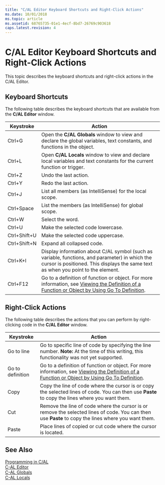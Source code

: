 ```yaml
---
title: "C/AL Editor Keyboard Shortcuts and Right-Click Actions"
ms.date: 10/01/2018
ms.topic: article
ms.assetid: 68765735-01e1-4ecf-8bd7-26769c903618
caps.latest.revision: 4
---
```

# C/AL Editor Keyboard Shortcuts and Right-Click Actions
This topic describes the keyboard shortcuts and right-click actions in the C/AL Editor.  

## Keyboard Shortcuts  
 The following table describes the keyboard shortcuts that are available from the **C/AL Editor** window.  

|Keystroke|Action|  
|---------------|------------|  
|Ctrl+G|Open the **C/AL Globals** window to view and declare the global variables, text constants, and functions in the object.|  
|Ctrl+L|Open **C/AL Locals** window to view and declare local variables and text constants for the current function or trigger.|  
|Ctrl+Z|Undo the last action.|  
|Ctrl+Y|Redo the last action.|  
|Ctrl+J|List all members (as IntelliSense) for the local scope.|  
|Ctrl+Space|List the members (as IntelliSense) for global scope.|  
|Ctrl+W|Select the word.|  
|Ctrl+U|Make the selected code lowercase.|  
|Ctrl+Shift+U|Make the selected code uppercase.|  
|Ctrl+Shift+N|Expand all collapsed code.|  
|Ctrl+K+I|Display information about C/AL symbol (such as variable, functions, and parameter) in which the cursor is positioned. This displays the same text as when you point to the element.|  
|Ctrl+F12|Go to a definition of function or object. For more information, see [Viewing the Definition of a Function or Object by Using Go To Definition](Viewing-the-Definition-of-a-Function-or-Object-by-Using-Go-To-Definition.md).|  

## Right-Click Actions  
 The following table describes the actions that you can perform by right-clicking code in the **C/AL Editor** window.  

|Keystroke|Action|  
|---------------|------------|  
|Go to line|Go to specific line of code by specifying the line number. **Note:**  At the time of this writing, this functionality was not yet supported.|  
|Go to definition|Go to a definition of function or object. For more information, see [Viewing the Definition of a Function or Object by Using Go To Definition](Viewing-the-Definition-of-a-Function-or-Object-by-Using-Go-To-Definition.md).|  
|Copy|Copy the line of code where the cursor is or copy the selected lines of code. You can then use **Paste** to copy the lines where you want them.|  
|Cut|Remove the line of code where the cursor is or remove the selected lines of code. You can then use **Paste** to copy the lines where you want them.|  
|Paste|Place lines of copied or cut code where the cursor is located.|  

## See Also  
 [Programming in C/AL](Programming-in-C-AL.md)   
 [C-AL Editor](uiref/-$-S_10203_1-C-AL-Editor-$-.md)   
 [C-AL Globals](uiref/-$-S_10204-C-AL-Globals-$-.md)   
 [C-AL Locals](uiref/-$-S_10205-C-AL-Locals-$-.md)
